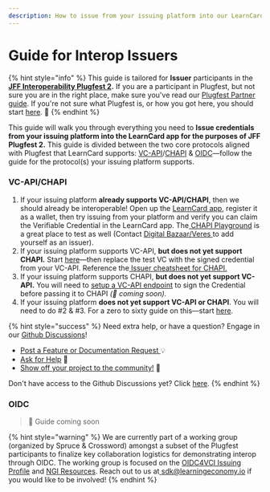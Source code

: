```yaml
---
description: How to issue from your issuing platform into our LearnCard app.
---
```


# Guide for Interop Issuers

{% hint style="info" %}
This guide is tailored for **Issuer** participants in the [**JFF Interoperability Plugfest 2**](https://w3c-ccg.github.io/vc-ed/plugfest-2-2022/)**.** If you are a participant in Plugfest, but not sure you are in the right place, make sure you've read our [Plugfest Partner guide](../). If you're not sure what Plugfest is, or how you got here, you should start [here](../../../../). 🚀
{% endhint %}

This guide will walk you through everything you need to **Issue credentials from your issuing platform into the LearnCard app for the purposes of JFF Plugfest 2.** This guide is divided between the two core protocols aligned with Plugfest that LearnCard supports: [VC-API](https://w3c-ccg.github.io/vc-api/)/[CHAPI](https://w3c-ccg.github.io/credential-handler-api/) & [OIDC](https://openid.net/specs/openid-4-verifiable-credential-issuance-1\_0.html)—follow the guide for the protocol(s) your issuing platform supports.&#x20;

### VC-API/CHAPI

1. If your issuing platform **already supports VC-API/CHAPI**, then we should already be interoperable! Open up the [LearnCard app](../../../../learn-card-examples/learncard.md), register it as a wallet, then try issuing from your platform and verify you can claim the Verifiable Credential in the LearnCard app. The[ CHAPI Playground](https://playground.chapi.io/issuer) is a great place to test as well (Contact [Digital Bazaar/Veres ](https://veres.io/contact/)to add yourself as an issuer).&#x20;
2. If your issuing platform supports VC-API, **but does not yet support CHAPI.** Start [here](../../../../learn-card-sdk/learncard-core/chapi/using-learncard-to-interact-with-a-chapi-wallet.md)—then replace the test VC with the signed credential from your VC-API. Reference the[ Issuer cheatsheet for CHAPI.](../../../../learn-card-sdk/learncard-core/chapi/cheat-sheets/issuers.md)
3. If your issuing platform supports CHAPI, **but does not yet support VC-API.** You will need to [setup a VC-API endpoint](../../../../learn-card-sdk/learncard-bridge.md) to sign the Credential before passing it to CHAPI _(🚧 coming soon)._&#x20;
4. If your issuing platform **does not yet support VC-API or CHAPI**. You will need to do #2 & #3. For a zero to sixty guide on this—start [here](creating-an-interop-issuer.md).

{% hint style="success" %}
Need extra help, or have a question? Engage in our [Github Discussions](https://github.com/learningeconomy/LearnCard/discussions)!&#x20;

* [Post a Feature or Documentation Request ](https://github.com/learningeconomy/LearnCard/discussions/categories/feature-requests)💡
* [Ask for Help](https://github.com/learningeconomy/LearnCard/discussions/categories/help) 💖
* [Show off your project to the community!](https://github.com/learningeconomy/LearnCard/discussions/categories/show-and-tell) 🙌

Don't have access to the Github Discussions yet? Click [here](broken-reference).
{% endhint %}

### OIDC

> 🚧 Guide coming soon

{% hint style="warning" %}
We are currently part of a working group (organized by Spruce & Crossword) amongst a subset of the Plugfest participants to finalize key collaboration logistics for demonstrating interop through OIDC. The working group is focused on the [OIDC4VCI Issuing Profile](https://docs.google.com/document/d/1d6KH9UOqc5vbliPt-WTqv3qS2ssVTRERPH7oNzfu\_3k/edit) and [NGI Resources](https://ngiatlantic.info/). Reach out to us at[ sdk@learningeconomy.io](mailto:sdk@learningeconomy.io) if you would like to be involved!&#x20;
{% endhint %}
